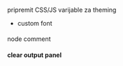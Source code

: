 
####
pripremit CSS/JS varijable za theming
- custom font

####
node comment

#### clear output panel
